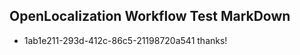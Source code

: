 ## OpenLocalization Workflow Test MarkDown
* 1ab1e211-293d-412c-86c5-21198720a541 
thanks!<!--HONumber=Jul16_HO2-->